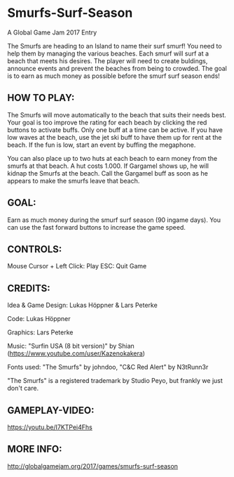# Smurfs-Surf-Season
A Global Game Jam 2017 Entry

The Smurfs are heading to an Island to name their surf smurf! You need to help them by managing the various beaches. Each smurf will surf at a beach that meets his desires. The player will need to create buldings, announce events and prevent the beaches from being to crowded. The goal is to earn as much money as possible before the smurf surf season ends!

## HOW TO PLAY:

The Smurfs will move automatically to the beach that suits their needs best. Your goal is too improve the rating for each beach by clicking the red buttons to activate buffs. Only one buff at a time can be active. If you have low waves at the beach, use the jet ski buff to have them up for rent at the beach. If the fun is low, start an event by buffing the megaphone.

You can also place up to two huts at each beach to earn money from the smurfs at that beach. A hut costs 1.000. If Gargamel shows up, he will kidnap the Smurfs at the beach. Call the Gargamel buff as soon as he appears to make the smurfs leave that beach.

## GOAL:
Earn as much money during the smurf surf season (90 ingame days). You can use the fast forward buttons to increase the game speed.

## CONTROLS:
Mouse Cursor + Left Click: Play
ESC: Quit Game

## CREDITS:
Idea & Game Design: Lukas Höppner & Lars Peterke

Code: Lukas Höppner

Graphics: Lars Peterke

Music: "Surfin USA (8 bit version)" by Shian (https://www.youtube.com/user/Kazenokakera)

Fonts used: "The Smurfs" by johndoo, "C&C Red Alert" by N3tRunn3r

"The Smurfs" is a registered trademark by Studio Peyo, but frankly we just don't care.

## GAMEPLAY-VIDEO:
https://youtu.be/I7KTPei4Fhs

## MORE INFO:
http://globalgamejam.org/2017/games/smurfs-surf-season
